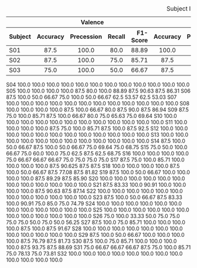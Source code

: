 <div class="block-language-tx"><table>
<caption id="prototypetable">Subject Independent</caption>
<thead>
<tr>
<th></th>
<th style="text-align:center" colspan="4">Valence</th>
<th style="text-align:center" colspan="4">Arousal</th>
<th style="text-align:center" colspan="4">4-Types of emotions</th>
</tr>
<tr>
<th>Subject</th>
<th style="text-align:center">Accuracy</th>
<th style="text-align:right">Precession</th>
<th style="text-align:right">Recall</th>
<th style="text-align:right">F1-Score</th>
<th style="text-align:center">Accuracy</th>
<th style="text-align:right">Precession</th>
<th style="text-align:right">Recall</th>
<th style="text-align:right">F1-Score</th>
<th style="text-align:center">Accuracy</th>
<th style="text-align:right">Precession</th>
<th style="text-align:right">Recall</th>
<th style="text-align:right">F1-Score</th>
    </tr>
    </thead>
    <tbody>
    <tr>
    <td>S01</td>
    <td style="text-align:center">87.5</td>
    <td style="text-align:center">100.0</td>
    <td style="text-align:center">80.0</td>
    <td style="text-align:center">88.89</td>
    <td style="text-align:center">100.0</td>
    <td style="text-align:center">100.0</td>
    <td style="text-align:center">100.0</td>
    <td style="text-align:center">100.0</td>
    <td style="text-align:center">87.5</td>
    <td style="text-align:center">81.25</td>
    <td style="text-align:center">87.5</td>
    <td style="text-align:center">3.33</td>
    </tr>
    </tbody>
    <tbody>
    <tr>
<td>S02</td>
        <td style="text-align:center">87.5 </td>
        <td style="text-align:center">100.0 </td>
        <td style="text-align:center">75.0 </td>
        <td style="text-align:center">85.71 </td>	
        <td style="text-align:center">87.5 </td>
        <td style="text-align:center">83.33 </td>
        <td style="text-align:center">100.0 </td>
        <td style="text-align:center">90.91 </td>  
        <td style="text-align:center">75.0 </td>
        <td style="text-align:center">87.5 </td>
        <td style="text-align:center">75.0 </td>
        <td style="text-align:center">75.83 </td>
</tr>
</tbody>

<td>S03</td>
	<td style="text-align:center">75.0 </td>
    	<td style="text-align:center">100.0 </td>
    	<td style="text-align:center">50.0 </td>
    	<td style="text-align:center">66.67 </td>	
    	<td style="text-align:center">87.5 </td>
    	<td style="text-align:center">83.34 </td>
    	<td style="text-align:center">100.0 </td>
    	<td style="text-align:center">90.91 </td> 
    	<td style="text-align:center">62.5 </td>
    	<td style="text-align:center">77.5 </td>
    	<td style="text-align:center">62.5 </td>
    	<td style="text-align:center">63.19</td>
</tr>
</tbody>
</table>
</div>

S04	100.0	100.0	100.0	100.0		100.0	100.0	100.0	100.0	  100.0	100.0	100.0 100.0
S05	100.0	100.0	100.0	100.0		87.5	80.0	100.0	88.89	  87.5 90.63	87.5 86.31
S06	87.5	100.0	50.0	66.67		75.0	100.0	50.0	66.67   62.5	53.57	62.5 53.03
S07	100.0	100.0	100.0	100.0		100.0	100.0	100.0	100.0   100.0	100.0	100.0 100.0
S08	100.0	100.0	100.0	100.0		87.5	100.0	66.67	80.0    87.5	90.0	87.5 86.94
S09	87.5	75.0	100.0	85.71		87.5	100.0	66.67	80.0    75.0	65.63	75.0 69.64
S10	100.0	100.0	100.0	100.0		100.0	100.0	100.0	100.0   100.0	100.0	100.0 100.0
S11	100.0	100.0	100.0	100.0		87.5	75.0	100.0	85.71   87.5	100.0	87.5 92.5
S12	100.0	100.0	100.0	100.0		100.0	100.0	100.0	100.0	  100.0	100.0	100.0 100.0
S13	100.0	100.0	100.0	100.0		100.0	100.0	100.0	100.0	  100.0	100.0	100.0 100.0
S14	87.5	100.0	50.0	66.67		87.5	100.0	50.0 66.67    75.0	69.64	75.0 68.75
S15	75.0	50.0	100.0	66.67		75.0	60.0	100.0	75.0	  62.5	87.5	62.5 68.75
S16	100.0	100.0	100.0	100.0		75.0	66.67	66.67	66.67	  75.0	75.0	75.0 75.0
S17	87.5	75.0	100.0	85.71		100.0	100.0	100.0	100.0	  87.5	90.625	87.5 87.5
S18	100.0	100.0	100.0	100.0		87.5	100.0	50.0	66.67	  87.5	77.08	87.5 81.82
S19	87.5	100.0	50.0	66.67		100.0	100.0	100.0	100.0	  87.5	89.29	87.5 85.90
S20	100.0	100.0	100.0	100.0		100.0	100.0	100.0	100.0	  100.0	100.0	100.0 100.0
S21	87.5	83.33	100.0	90.91		100.0	100.0	100.0	100.0	  87.5	90.63	87.5 87.14
S22	100.0	100.0	100.0	100.0		100.0	100.0	100.0 100.0		100.0	100.0	100.0 100.0
S23	87.5	100.0	50.0	66.67		87.5	83.33	100.0	90.91   75.0	85.0	75.0 74.79
S24	100.0	100.0	100.0	100.0		100.0	100.0	100.0	100.0	  100.0	100.0	100.0 100.0
S25	100.0	100.0	100.0	100.0		100.0	100.0	100.0	100.0	  100.0	100.0	100.0 100.0
S26	75.0	100.0	33.33	50.0		75.0	75.0	75.0	75.0	  50.0	75.0	50.0 56.25
S27	87.5	100.0	75.0	85.71		100.0	100.0	100.0	100.0	  87.5	100.0	87.5 91.67
S28	100.0	100.0	100.0	100.0		100.0	100.0	100.0	100.0	  100.0	100.0	100.0 100.0
S29	87.5	100.0	50.0	66.67		100.0	100.0	100.0 100.0		87.5 76.79	87.5 81.73
S30	87.5	100.0	75.0	85.71		100.0	100.0	100.0	100.0	  87.5	93.75	87.5 88.69
S31	75.0	66.67	66.67	66.67		87.5	75.0	100.0	85.71   75.0	78.13	75.0 73.81
S32	100.0	100.0	100.0	100.0		100.0	100.0	100.0	100.0   100.0	100.0	100.0 100.0
